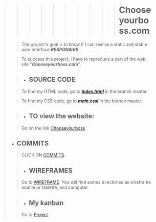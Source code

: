 >>>>>>>>>> # Chooseyourboss.com
>
>
>> The project's goal is to know if I can realise a static and stable user interface ***RESPONSIVE***.
>
>> To success this project, I have to reproduce a part of the web site "***Chooseyourboss.com***".
>
>
>> - ## SOURCE CODE
>
>> To find my HTML code, go to [***index.html***](https://github.com/royce76/ChooseYourBoss/blob/master/index.html) in the branch master.
>
>> To find my CSS code, go to [***main.cssl***](https://github.com/royce76/ChooseYourBoss/tree/master/css/main.css) in the branch master.
>
>> - ## TO view the website:
>
>> Go on the link [Chooseyourboss](https://royce76.github.io/ChooseYourBoss/).
>
> - ## COMMITS
>
>> CLICK ON [COMMITS](https://github.com/royce76/ChooseYourBoss/commits/master).
>
>> - ## WIREFRAMES
>
>> Go to [WIREFRAME](https://github.com/royce76/ChooseYourBoss/tree/master/doc). You will find somes directories as wireframe mobile or tablette, and computer. 
>
>> - ## My kanban
>
>> Go to [Project](https://github.com/royce76/ChooseYourBoss/projects/1).
